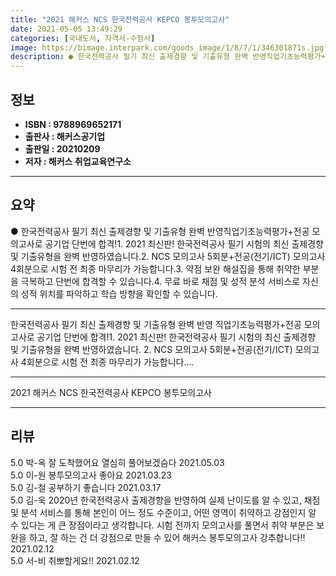 ```yaml
---
title: "2021 해커스 NCS 한국전력공사 KEPCO 봉투모의고사"
date: 2021-05-05 13:49:29
categories: [국내도서, 자격서-수험서]
image: https://bimage.interpark.com/goods_image/1/8/7/1/346301871s.jpg
description: ● 한국전력공사 필기 최신 출제경향 및 기출유형 완벽 반영직업기초능력평가+전공 모의고사로 공기업 단번에 합격!1. 2021 최신판! 한국전력공사 필기 시험의 최신 출제경향 및 기출유형을 완벽 반영하였습니다.2. NCS 모의고사 5회분+전공(전기/ICT) 모의고사 4회분으로 시험 전 최
---
```


## **정보**

- **ISBN : 9788969652171**
- **출판사 : 해커스공기업**
- **출판일 : 20210209**
- **저자 : 해커스 취업교육연구소**

------



## **요약**

●  한국전력공사 필기 최신 출제경향 및 기출유형 완벽 반영직업기초능력평가+전공 모의고사로 공기업 단번에 합격!1. 2021 최신판! 한국전력공사 필기 시험의 최신 출제경향 및 기출유형을 완벽 반영하였습니다.2. NCS 모의고사 5회분+전공(전기/ICT) 모의고사 4회분으로 시험 전 최종 마무리가 가능합니다.3. 약점 보완 해설집을 통해 취약한 부분을 극복하고 단번에 합격할 수 있습니다.4. 무료 바로 채점 및 성적 분석 서비스로 자신의 성적 위치를 파악하고 학습 방향을 확인할 수 있습니다.

------

한국전력공사 필기 최신 출제경향 및 기출유형 완벽 반영
직업기초능력평가+전공 모의고사로 공기업 단번에 합격!1. 2021 최신판! 한국전력공사 필기 시험의 최신 출제경향 및 기출유형을 완벽 반영하였습니다.
2. NCS 모의고사 5회분+전공(전기/ICT) 모의고사 4회분으로 시험 전 최종 마무리가 가능합니다.... 

------


2021 해커스 NCS 한국전력공사 KEPCO 봉투모의고사 

------


## **리뷰** 

5.0 박-옥 잘 도착했어요 열심히 풀어보겠슴다 2021.05.03 <br/>5.0 이-원 봉투모의고사 좋아요 2021.03.23 <br/>5.0 김-철 공부하기 좋습니다 2021.03.17 <br/>5.0 김-욱 2020년 한국전력공사 출제경향을 반영하여 실제 난이도를 알 수 있고, 채점 및 분석 서비스를 통해 본인이 어느 정도 수준이고, 어떤 영역이 취약하고 강점인지 알 수 있다는 게 큰 장점이라고 생각합니다. 시험 전까지 모의고사를 풀면서 취약 부분은 보완을 하고, 잘 하는 건 더 강점으로 만들 수 있어 해커스 봉투모의고사 강추합니다!! 2021.02.12 <br/>5.0 서-비 취뽀할게요!! 2021.02.12 <br/>